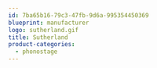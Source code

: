```yaml
---
id: 7ba65b16-79c3-47fb-9d6a-995354450369
blueprint: manufacturer
logo: sutherland.gif
title: Sutherland
product-categories:
  - phonostage
---
```

